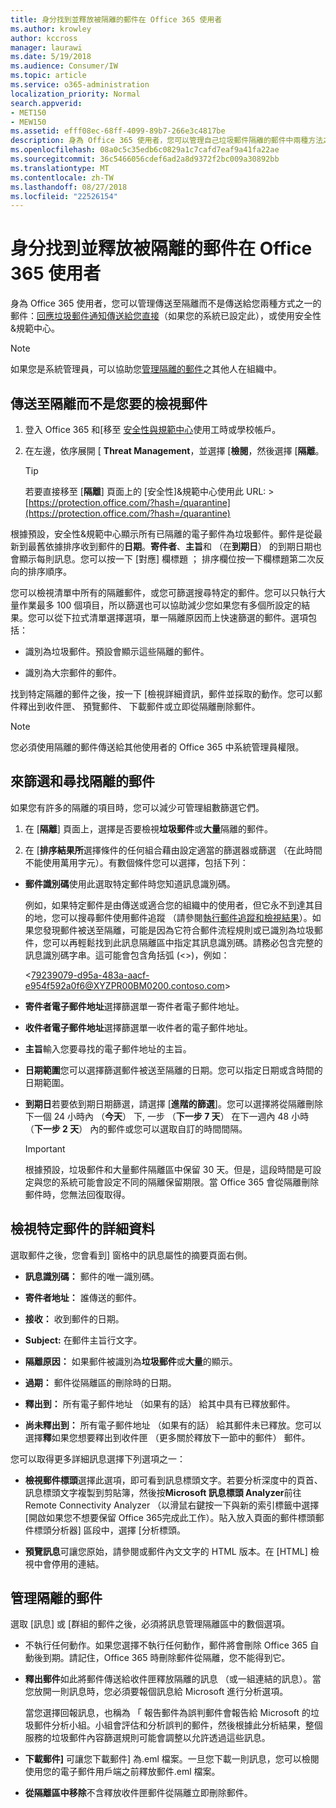 ```yaml
---
title: 身分找到並釋放被隔離的郵件在 Office 365 使用者
ms.author: krowley
author: kccross
manager: laurawi
ms.date: 5/19/2018
ms.audience: Consumer/IW
ms.topic: article
ms.service: o365-administration
localization_priority: Normal
search.appverid:
- MET150
- MEW150
ms.assetid: efff08ec-68ff-4099-89b7-266e3c4817be
description: 身為 Office 365 使用者，您可以管理自己垃圾郵件隔離的郵件中兩種方法之一： 藉由回應垃圾郵件直接傳送到您的通知 （如果您的系統已設定這項功能），或使用垃圾郵件隔離功能安全性&amp;規範置中。
ms.openlocfilehash: 08a0c5c35edb6c0829a1c7cafd7eaf9a41fa22ae
ms.sourcegitcommit: 36c5466056cdef6ad2a8d9372f2bc009a30892bb
ms.translationtype: MT
ms.contentlocale: zh-TW
ms.lasthandoff: 08/27/2018
ms.locfileid: "22526154"
---
```

# <a name="find-and-release-quarantined-messages-as-a-user-in-office-365"></a>身分找到並釋放被隔離的郵件在 Office 365 使用者

身為 Office 365 使用者，您可以管理傳送至隔離而不是傳送給您兩種方式之一的郵件：[回應垃圾郵件通知傳送給您直接](use-spam-notifications-to-release-and-report-quarantined-messages.md)（如果您的系統已設定此），或使用安全性&amp;規範中心。 
  
> [!NOTE]
> 如果您是系統管理員，可以協助您[管理隔離的郵件](manage-quarantined-messages-and-files.md)之其他人在組織中。 
  
## <a name="view-messages-that-were-sent-to-quarantine-instead-of-to-you"></a>傳送至隔離而不是您要的檢視郵件

1. 登入 Office 365 和[移至 [安全性與規範中心](go-to-the-securitycompliance-center.md)使用工時或學校帳戶。 
    
2. 在左邊，依序展開 [ **Threat Management**，並選擇 [**檢閱**，然後選擇 [**隔離**。
    
    > [!TIP]
    > 若要直接移至 [**隔離**] 頁面上的 [安全性]&amp;規範中心使用此 URL: >[https://protection.office.com/?hash=/quarantine](https://protection.office.com/?hash=/quarantine)
  
根據預設，安全性&amp;規範中心顯示所有已隔離的電子郵件為垃圾郵件。郵件是從最新到最舊依據排序收到郵件的**日期**。**寄件者**、**主旨**和 （在**到期日**） 的到期日期也會顯示每則訊息。您可以按一下 [對應] 欄標題 ； 排序欄位按一下欄標題第二次反向的排序順序。 
  
您可以檢視清單中所有的隔離郵件，或您可篩選搜尋特定的郵件。您可以只執行大量作業最多 100 個項目，所以篩選也可以協助減少您如果您有多個所設定的結果。您可以從下拉式清單選擇選項，單一隔離原因而上快速篩選的郵件。選項包括：
  
- 識別為垃圾郵件。預設會顯示這些隔離的郵件。
    
- 識別為大宗郵件的郵件。
    
找到特定隔離的郵件之後，按一下 [檢視詳細資訊，郵件並採取的動作。您可以郵件釋出到收件匣、 預覽郵件、 下載郵件或立即從隔離刪除郵件。
  
> [!NOTE]
> 您必須使用隔離的郵件傳送給其他使用者的 Office 365 中系統管理員權限。 
  
## <a name="to-filter-and-find-quarantined-messages"></a>來篩選和尋找隔離的郵件

如果您有許多的隔離的項目時，您可以減少可管理組數篩選它們。
  
1. 在 [**隔離**] 頁面上，選擇是否要檢視**垃圾郵件**或**大量**隔離的郵件。 
    
2. 在 [**排序結果所**選擇條件的任何組合藉由設定適當的篩選器或篩選 （在此時間不能使用萬用字元）。有數個條件您可以選擇，包括下列：
    
  - **郵件識別碼**使用此選取特定郵件時您知道訊息識別碼。 
    
    例如，如果特定郵件是由傳送或適合您的組織中的使用者，但它永不到達其目的地，您可以搜尋郵件使用郵件追蹤 （請參閱[執行郵件追蹤和檢視結果](https://go.microsoft.com/fwlink/?LinkId=799737)）。如果您發現郵件被送至隔離，可能是因為它符合郵件流程規則或已識別為垃圾郵件，您可以再輕鬆找到此訊息隔離區中指定其訊息識別碼。請務必包含完整的訊息識別碼字串。這可能會包含角括弧 (\<\>)，例如：
    
    \<79239079-d95a-483a-aacf-e954f592a0f6@XYZPR00BM0200.contoso.com\>
    
  - **寄件者電子郵件地址**選擇篩選單一寄件者電子郵件地址。 
    
  - **收件者電子郵件地址**選擇篩選單一收件者的電子郵件地址。 
    
  - **主旨**輸入您要尋找的電子郵件地址的主旨。 
    
  - **日期範圍**您可以選擇篩選郵件被送至隔離的日期。您可以指定日期或含時間的日期範圍。 
    
  - **到期日**若要依到期日期篩選，請選擇 [**進階的篩選**]。您可以選擇將從隔離刪除下一個 24 小時內 （**今天**） 下, 一步 （**下一步 7 天**） 在下一週內 48 小時 （**下一步 2 天**） 內的郵件或您可以選取自訂的時間間隔。
    
    > [!IMPORTANT]
    > 根據預設，垃圾郵件和大量郵件隔離區中保留 30 天。但是，這段時間是可設定與您的系統可能會設定不同的隔離保留期限。當 Office 365 會從隔離刪除郵件時，您無法回復取得。 
  
## <a name="view-details-for-a-specific-message"></a>檢視特定郵件的詳細資料

選取郵件之後，您會看到] 窗格中的訊息屬性的摘要頁面右側。
  
- **訊息識別碼：** 郵件的唯一識別碼。 
    
- **寄件者地址：** 誰傳送的郵件。 
    
- **接收：** 收到郵件的日期。 
    
- **Subject:** 在郵件主旨行文字。 
    
- **隔離原因：** 如果郵件被識別為**垃圾郵件**或**大量**的顯示。
    
- **過期：** 郵件從隔離區的刪除時的日期。 
    
- **釋出到：** 所有電子郵件地址 （如果有的話） 給其中具有已釋放郵件。 
    
- **尚未釋出到：** 所有電子郵件地址 （如果有的話） 給其郵件未已釋放。您可以選擇**釋**如果您想要釋出到收件匣 （更多關於釋放下一節中的郵件） 郵件。 
    
您可以取得更多詳細訊息選擇下列選項之一：
  
- **檢視郵件標頭**選擇此選項，即可看到訊息標頭文字。若要分析深度中的頁首、 訊息標頭文字複製到剪貼簿，然後按**Microsoft 訊息標頭 Analyzer**前往 Remote Connectivity Analyzer （以滑鼠右鍵按一下與新的索引標籤中選擇 [開啟如果您不想要保留 Office 365完成此工作）。貼入放入頁面的郵件標頭郵件標頭分析器] 區段中，選擇 [分析標頭。 
    
- **預覽訊息**可讓您原始，請參閱或郵件內文文字的 HTML 版本。在 [HTML] 檢視中會停用的連結。 
    
## <a name="manage-your-quarantined-messages"></a>管理隔離的郵件

選取 [訊息] 或 [群組的郵件之後，必須將訊息管理隔離區中的數個選項。
  
- 不執行任何動作。如果您選擇不執行任何動作，郵件將會刪除 Office 365 自動後到期。請記住，Office 365 時刪除郵件從隔離，您不能得到它。
    
- **釋出郵件**如此將郵件傳送給收件匣釋放隔離的訊息 （或一組連結的訊息）。當您放開一則訊息時，您必須要報個訊息給 Microsoft 進行分析選項。 
    
    當您選擇回報訊息，也稱為 「 報告郵件為誤判郵件會報告給 Microsoft 的垃圾郵件分析小組。小組會評估和分析誤判的郵件，然後根據此分析結果，整個服務的垃圾郵件內容篩選規則可能會調整以允許透過這些訊息。
    
- **下載郵件]** 可讓您下載郵件] 為.eml 檔案。一旦您下載一則訊息，您可以檢閱使用您的電子郵件用戶端之前釋放郵件.eml 檔案。 
    
- **從隔離區中移除**不含釋放收件匣郵件從隔離立即刪除郵件。 
    

